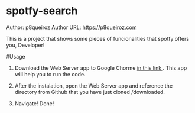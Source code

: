 # spotfy-search

Author: p8queiroz
Author URL: https://p8queiroz.com

This is a project that shows some pieces of funcionalities that spotfy offers you, Developer!

#Usage

1. Download the Web Server app to Google Chorme <a href="https://chrome.google.com/webstore/detail/web-server-for-chrome/ofhbbkphhbklhfoeikjpcbhemlocgigb?utm_source=chrome-ntp-icon" target="_blank"> in this link </a>. This app will help you to run the code. 

2. After the instalation, open the Web Server app and reference the directory from Github that you have just cloned /downloaded.

3. Navigate! Done! 


 